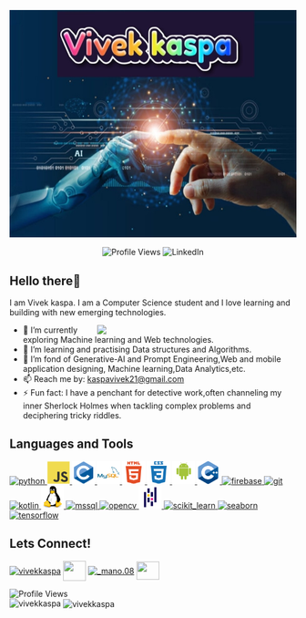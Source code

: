![logo](https://github.com/Vivekkaspa/Vivekkaspa/blob/main/Vivekpic.png.jpg?raw=true) 

<div align="center">
    <img alt="Profile Views" src="https://komarev.com/ghpvc/?username=vivekkaspa&color=orange&label=Profile+Views" />
    <img alt="LinkedIn" src="https://img.shields.io/badge/-vivek-blue?style=flat-square&logo=Linkedin&logoColor=white&link="https://www.linkedin.com/in/vivek-kaspa-380b19239")]/(https://www.linkedin.com/in/vivek-kaspa-380b19239" >
</div>

## Hello there👋


I am Vivek kaspa. I am a Computer Science student and I love learning and building with new emerging technologies.

<img align="right" width="350" src="https://i.pinimg.com/originals/54/e3/7d/54e37d8074ebcde1d96c77d7b2a7f310.gif">

 - 🔭 I’m currently exploring Machine learning and Web technologies.
 - 🌱  I’m learning and practising Data structures and Algorithms.
 - 🤝  I’m fond of Generative-AI and Prompt Engineering,Web and mobile application designing, Machine learning,Data Analytics,etc.
 - 📫  Reach me by: [kaspavivek21@gmail.com](mailto:kaspavivek21@gmail.com)
 - ⚡  Fun fact: I have a penchant for detective work,often channeling my inner Sherlock Holmes when tackling complex problems and deciphering tricky riddles.



## Languages and Tools

<p align="left"> 
    <a href="https://www.python.org" target="_blank"> 
        <img src="https://upload.wikimedia.org/wikipedia/commons/thumb/c/c3/Python-logo-notext.svg/2048px-Python-logo-notext.svg.png" alt="python" width="40" height="40"/> 
    </a>
    <a href="https://developer.mozilla.org/en-US/docs/Web/JavaScript" target="_blank"> 
        <img src="https://raw.githubusercontent.com/devicons/devicon/master/icons/javascript/javascript-original.svg" alt="JavaScript" width="40" height="40"/> 
    </a>
    <a href="https://www.cprogramming.com/" target="_blank"> 
        <img src="https://raw.githubusercontent.com/devicons/devicon/master/icons/c/c-original.svg" alt="C language" width="40" height="40"/> 
    </a>
    <a href="https://www.mysql.com/" target="_blank"> 
        <img src="https://github.com/devicons/devicon/blob/master/icons/mysql/mysql-original-wordmark.svg" alt="mysql" width="40" height="40"/> 
    </a>
    <a href="https://www.w3.org/html/" target="_blank"> 
        <img src="https://raw.githubusercontent.com/devicons/devicon/master/icons/html5/html5-plain-wordmark.svg" alt="html5" width="40" height="40"/> 
    </a>
    <a href="https://www.w3schools.com/css/" target="_blank"> 
        <img src="https://raw.githubusercontent.com/devicons/devicon/master/icons/css3/css3-plain-wordmark.svg" alt="css3" width="40" height="40"/> 
    </a>
   <a href="https://developer.android.com" target="_blank" rel="noreferrer"> <img src="https://raw.githubusercontent.com/devicons/devicon/master/icons/android/android-original-wordmark.svg" alt="android" width="40" height="40"/> 
  </a> 
   <a href="https://www.w3schools.com/cpp/" target="_blank" rel="noreferrer"> <img src="https://raw.githubusercontent.com/devicons/devicon/master/icons/cplusplus/cplusplus-original.svg" alt="cplusplus" width="40" height="40"/> 
  </a>
  </a> <a href="https://firebase.google.com/" target="_blank" rel="noreferrer"> <img src="https://www.vectorlogo.zone/logos/firebase/firebase-icon.svg" alt="firebase" width="40" height="40"/>
</a>
<a href="https://git-scm.com/" target="_blank" rel="noreferrer"> <img src="https://www.vectorlogo.zone/logos/git-scm/git-scm-icon.svg" alt="git" width="40" height="40"/> 
</a>
<a href="https://kotlinlang.org" target="_blank" rel="noreferrer"> <img src="https://www.vectorlogo.zone/logos/kotlinlang/kotlinlang-icon.svg" alt="kotlin" width="40" height="40"/> 
</a> 
<a href="https://www.linux.org/" target="_blank" rel="noreferrer"> <img src="https://raw.githubusercontent.com/devicons/devicon/master/icons/linux/linux-original.svg" alt="linux" width="40" height="40"/> 
</a>
<a href="https://www.microsoft.com/en-us/sql-server" target="_blank" rel="noreferrer"> <img src="https://www.svgrepo.com/show/303229/microsoft-sql-server-logo.svg" alt="mssql" width="40" height="40"/>
</a>
<a href="https://opencv.org/" target="_blank" rel="noreferrer"> <img src="https://www.vectorlogo.zone/logos/opencv/opencv-icon.svg" alt="opencv" width="40" height="40"/> 
</a> 
<a href="https://pandas.pydata.org/" target="_blank" rel="noreferrer"> <img src="https://raw.githubusercontent.com/devicons/devicon/2ae2a900d2f041da66e950e4d48052658d850630/icons/pandas/pandas-original.svg" alt="pandas" width="40" height="40"/>
</a> 
<a href="https://scikit-learn.org/" target="_blank" rel="noreferrer"> <img src="https://upload.wikimedia.org/wikipedia/commons/0/05/Scikit_learn_logo_small.svg" alt="scikit_learn" width="40" height="40"/>
</a> 
<a href="https://seaborn.pydata.org/" target="_blank" rel="noreferrer"> <img src="https://seaborn.pydata.org/_images/logo-mark-lightbg.svg" alt="seaborn" width="40" height="40"/> 
</a>
<a href="https://www.tensorflow.org" target="_blank" rel="noreferrer"> <img src="https://www.vectorlogo.zone/logos/tensorflow/tensorflow-icon.svg" alt="tensorflow" width="40" height="40"/>
</a>
  
</p>


## Lets Connect!

<p align="left">
    <a href="https://www.linkedin.com/in/vivek-kaspa-380b19239" target="blank"><img align="center" src="https://raw.githubusercontent.com/rahuldkjain/github-profile-readme-generator/master/src/images/icons/Social/linked-in-alt.svg" alt="vivekkaspa" height="30" width="40" /></a>
    <a href="mailto:kaspavivek21@gmail.com" target="blank"><img align="center" src="https://user-images.githubusercontent.com/95289188/183304380-42ea1bad-4cd0-479f-87a2-35e1321d3927.svg" height="35" width="40" /></a>
    <a href="https://instagram.com/vivekkaspa6" target="blank"><img align="center" src="https://raw.githubusercontent.com/rahuldkjain/github-profile-readme-generator/master/src/images/icons/Social/instagram.svg" alt="_mano.08" height="30" width="40" /></a>
    <a href="https://discord.gg/Vivek kaspa(he/him)#5840" target="blank"><img align="center" src="https://raw.githubusercontent.com/rahuldkjain/github-profile-readme-generator/master/src/images/icons/Social/discord.svg" height="32" width="40" /></a>
</p>

<img alt="Profile Views" src="https://komarev.com/ghpvc/?username=vivekkaspa&color=brightgreen&label=Profile+Views" />


<div><img align="left" src="https://github-readme-stats.vercel.app/api/top-langs?username=vivekkaspa&show_icons=true&locale=en&layout=compact&theme=chartreuse-dark&border_color=cfcfcf" alt="vivekkaspa" /></div>

<div>&nbsp;<img align="center" src="https://github-readme-stats.vercel.app/api?username=vivekkaspa&show_icons=true&locale=en&theme=chartreuse-dark&border_color=cfcfcf" alt="vivekkaspa" /></div>

<!--<div><img align="center" src="https://github-readme-streak-stats.herokuapp.com/?user=vivekkaspa&theme=chartreuse-dark&border_color=cfcfcf" alt="vivekkaspa" /></div>>


